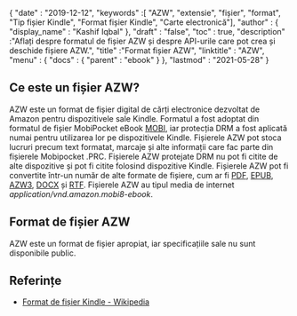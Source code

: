 {
  "date" : "2019-12-12",
  "keywords" :[ "AZW", "extensie", "fișier", "format", "Tip fișier Kindle", "Format fișier Kindle", "Carte electronică"],
  "author" : {
    "display_name" : "Kashif Iqbal"
},
  "draft" : "false",
  "toc" : true,
  "description" :"Aflați despre formatul de fișier AZW și despre API-urile care pot crea și deschide fișiere AZW.",
  "title" :"Format fișier AZW",
  "linktitle" : "AZW",
  "menu" : {
    "docs" : {
      "parent" : "ebook"
}
},
  "lastmod" : "2021-05-28"
}

## Ce este un fișier AZW?

AZW este un format de fișier digital de cărți electronice dezvoltat de Amazon pentru dispozitivele sale Kindle. Formatul a fost adoptat din formatul de fișier MobiPocket eBook [MOBI](/ro/ebook/mobi/), iar protecția DRM a fost aplicată numai pentru utilizarea lor pe dispozitivele Kindle. Fișierele AZW pot stoca lucruri precum text formatat, marcaje și alte informații care fac parte din fișierele Mobipocket .PRC. Fișierele AZW protejate DRM nu pot fi citite de alte dispozitive și pot fi citite folosind dispozitive Kindle. Fișierele AZW pot fi convertite într-un număr de alte formate de fișiere, cum ar fi [PDF](/ro/pdf/), [EPUB](/ro/ebook/epub/), [AZW3](/ro/ebook/azw3/), [DOCX](/ro/word-processing/docx/) și [RTF](/ro/word-processing/rtf/). Fișierele AZW au tipul media de internet *application/vnd.amazon.mobi8-ebook*.

## Format de fișier AZW

AZW este un format de fișier apropiat, iar specificațiile sale nu sunt disponibile public.

## Referințe ##

* [Format de fișier Kindle - Wikipedia](https://en.wikipedia.org/wiki/Kindle_File_Format)

